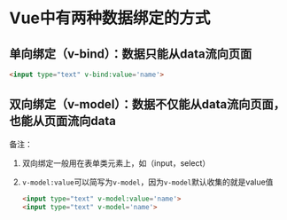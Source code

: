 # Vue中有两种数据绑定的方式

## 单向绑定（v-bind）：数据只能从data流向页面

```html
<input type="text" v-bind:value='name'>
```



## 双向绑定（v-model）：数据不仅能从data流向页面，也能从页面流向data

备注：

1. 双向绑定一般用在表单类元素上，如（input，select）

2. `v-model:value`可以简写为`v-model`，因为`v-model`默认收集的就是value值

   ```html
   <input type="text" v-model:value='name'>
   <input type="text" v-model='name'>
   ```

   